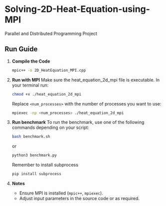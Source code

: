 # Solving-2D-Heat-Equation-using-MPI
Parallel and Distributed Programming Project 

## Run Guide

1. **Compile the Code**

    ```bash
    mpic++ -o 2D_HeatEquation_MPI.cpp
    ```

2. **Run with MPI**
    Make sure the heat_equation_2d_mpi file is executable. In your terminal run:

    ```bash
    chmod +x ./heat_equation_2d_mpi
    ```

    Replace `<num_processes>` with the number of processes you want to use:

    ```bash
    mpiexec -np <num_processes> ./heat_equation_2d_mpi
    ```
3. **Run benchmark**
    To run the benchmark, use one of the following commands depending on your script:

    ```bash
    bash benchmark.sh
    ```
    or
    ```bash
    python3 benchmark.py
    ```
    Remember to install subprocess
    ```bash
    pip install subprocess
    ```
5. **Notes**

    - Ensure MPI is installed (`mpic++`, `mpiexec`).
    - Adjust input parameters in the source code or as required.
